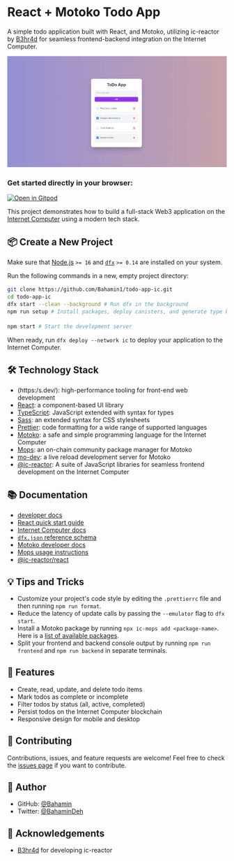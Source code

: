 # React + Motoko Todo App

A simple todo application built with React, and Motoko, utilizing ic-reactor by [B3hr4d](https://github.com/B3hr4d) for seamless frontend-backend integration on the Internet Computer.

![App Screenshot](/src/assets/samp.png)

### Get started directly in your browser:

[![Open in Gitpod](https://gitpod.io/button/open-in-gitpod.svg)](https://gitpod.io/#https://github.com/Bahamin1/todo-app-ic)

This project demonstrates how to build a full-stack Web3 application on the [Internet Computer](https://internetcomputer.org/) using a modern tech stack.

## 📦 Create a New Project

Make sure that [Node.js](https://nodejs.org/en/) `>= 16` and [`dfx`](https://internetcomputer.org/docs/current/developer-docs/build/install-upgrade-remove) `>= 0.14` are installed on your system.

Run the following commands in a new, empty project directory:

```sh
git clone https://github.com/Bahamin1/todo-app-ic.git
cd todo-app-ic
dfx start --clean --background # Run dfx in the background
npm run setup # Install packages, deploy canisters, and generate type bindings

npm start # Start the development server
```

When ready, run `dfx deploy --network ic` to deploy your application to the Internet Computer.

## 🛠️ Technology Stack

- (https:/s.dev/): high-performance tooling for front-end web development
- [React](https://reactjs.org/): a component-based UI library
- [TypeScript](https://www.typescriptlang.org/): JavaScript extended with syntax for types
- [Sass](https://sass-lang.com/): an extended syntax for CSS stylesheets
- [Prettier](https://prettier.io/): code formatting for a wide range of supported languages
- [Motoko](https://github.com/dfinity/motoko#readme): a safe and simple programming language for the Internet Computer
- [Mops](https://mops.one): an on-chain community package manager for Motoko
- [mo-dev](https://github.com/dfinity/motoko-dev-server#readme): a live reload development server for Motoko
- [@ic-reactor](https://github.com/B3Pay/ic-reactor): A suite of JavaScript libraries for seamless frontend development on the Internet Computer

## 📚 Documentation

- [developer docs](https:/s.dev/guide/)
- [React quick start guide](https://react.dev/learn)
- [Internet Computer docs](https://internetcomputer.org/docs/current/developer-docs/ic-overview)
- [`dfx.json` reference schema](https://internetcomputer.org/docs/current/references/dfx-json-reference/)
- [Motoko developer docs](https://internetcomputer.org/docs/current/developer-docs/build/cdks/motoko-dfinity/motoko/)
- [Mops usage instructions](https://j4mwm-bqaaa-aaaam-qajbq-cai.ic0.app/#/docs/install)
- [@ic-reactor/react](https://b3pay.github.io/ic-reactor/modules/react.html)

## 💡 Tips and Tricks

- Customize your project's code style by editing the `.prettierrc` file and then running `npm run format`.
- Reduce the latency of update calls by passing the `--emulator` flag to `dfx start`.
- Install a Motoko package by running `npx ic-mops add <package-name>`. Here is a [list of available packages](https://mops.one/).
- Split your frontend and backend console output by running `npm run frontend` and `npm run backend` in separate terminals.

## 🚀 Features

- Create, read, update, and delete todo items
- Mark todos as complete or incomplete
- Filter todos by status (all, active, completed)
- Persist todos on the Internet Computer blockchain
- Responsive design for mobile and desktop

## 🤝 Contributing

Contributions, issues, and feature requests are welcome! Feel free to check the [issues page](https://github.com/Bahamin1/todo-app-ic/issues) if you want to contribute.

## 👤 Author

- GitHub: [@Bahamin](https://github.com/Bahamin1)
- Twitter: [@BahaminDeh](https://twitter.com/BahaminDeh)

## 🙏 Acknowledgements

- [B3hr4d](https://github.com/B3hr4d) for developing ic-reactor
